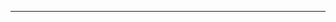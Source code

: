 ----
<!--
**
<br clear="both">

<div align="center">
  <img src="https://github-readme-stats.vercel.app/api/top-langs?username=Hubert-Vecchioli&locale=en&hide_title=false&layout=compact&card_width=320&langs_count=5&theme=gruvbox&hide_border=false&order=2" height="150" alt="languages graph"  />
</div>
-->
